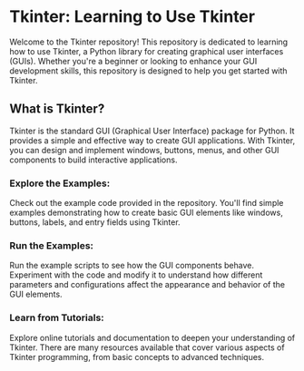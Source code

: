 # Tkinter: Learning to Use Tkinter

Welcome to the Tkinter repository! This repository is dedicated to learning how to use Tkinter, a Python library for creating graphical user interfaces (GUIs). Whether you're a beginner or looking to enhance your GUI development skills, this repository is designed to help you get started with Tkinter.

## What is Tkinter?
Tkinter is the standard GUI (Graphical User Interface) package for Python. It provides a simple and effective way to create GUI applications. With Tkinter, you can design and implement windows, buttons, menus, and other GUI components to build interactive applications.

### Explore the Examples:
Check out the example code provided in the repository. You'll find simple examples demonstrating how to create basic GUI elements like windows, buttons, labels, and entry fields using Tkinter.

### Run the Examples:
Run the example scripts to see how the GUI components behave. Experiment with the code and modify it to understand how different parameters and configurations affect the appearance and behavior of the GUI elements.

### Learn from Tutorials:
Explore online tutorials and documentation to deepen your understanding of Tkinter. There are many resources available that cover various aspects of Tkinter programming, from basic concepts to advanced techniques.

